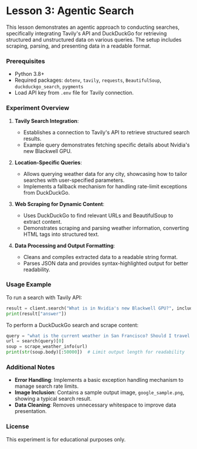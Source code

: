 
# Lesson 3: Agentic Search

This lesson demonstrates an agentic approach to conducting searches, specifically integrating Tavily's API and DuckDuckGo for retrieving structured and unstructured data on various queries. The setup includes scraping, parsing, and presenting data in a readable format.

### Prerequisites

- Python 3.8+
- Required packages: `dotenv`, `tavily`, `requests`, `BeautifulSoup`, `duckduckgo_search`, `pygments`
- Load API key from `.env` file for Tavily connection.

### Experiment Overview

1. **Tavily Search Integration**:
   - Establishes a connection to Tavily's API to retrieve structured search results.
   - Example query demonstrates fetching specific details about Nvidia's new Blackwell GPU.

2. **Location-Specific Queries**:
   - Allows querying weather data for any city, showcasing how to tailor searches with user-specified parameters.
   - Implements a fallback mechanism for handling rate-limit exceptions from DuckDuckGo.

3. **Web Scraping for Dynamic Content**:
   - Uses DuckDuckGo to find relevant URLs and BeautifulSoup to extract content.
   - Demonstrates scraping and parsing weather information, converting HTML tags into structured text.

4. **Data Processing and Output Formatting**:
   - Cleans and compiles extracted data to a readable string format.
   - Parses JSON data and provides syntax-highlighted output for better readability.

### Usage Example

To run a search with Tavily API:
```python
result = client.search("What is in Nvidia's new Blackwell GPU?", include_answer=True)
print(result["answer"])
```

To perform a DuckDuckGo search and scrape content:
```python
query = "what is the current weather in San Francisco? Should I travel there today?"
url = search(query)[0]
soup = scrape_weather_info(url)
print(str(soup.body)[:50000])  # Limit output length for readability
```

### Additional Notes

- **Error Handling**: Implements a basic exception handling mechanism to manage search rate limits.
- **Image Inclusion**: Contains a sample output image, `google_sample.png`, showing a typical search result.
- **Data Cleaning**: Removes unnecessary whitespace to improve data presentation.

### License

This experiment is for educational purposes only.

